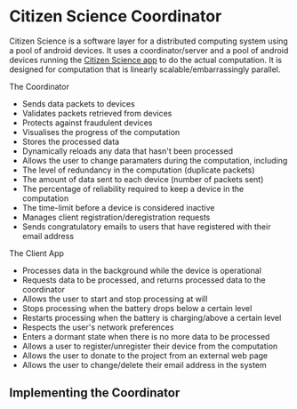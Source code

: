 # Citizen Science Coordinator

Citizen Science is a software layer for a distributed computing system using a pool of android devices. It uses a coordinator/server and a pool of android devices running the [Citizen Science app](https://github.com/Philip-Lawson/Client-App) to do the actual computation. It is designed for computation that is linearly scalable/embarrassingly parallel.

The Coordinator
* Sends data packets to devices
* Validates packets retrieved from devices
* Protects against fraudulent devices
* Visualises the progress of the computation
* Stores the processed data
* Dynamically reloads any data that hasn't been processed
* Allows the user to change paramaters during the computation, including  
 * The level of redundancy in the computation (duplicate packets)
 * The amount of data sent to each device (number of packets sent)
 * The percentage of reliability required to keep a device in the computation
 * The time-limit before a device is considered inactive
* Manages client registration/deregistration requests
* Sends congratulatory emails to users that have registered with their email address

The Client App
* Processes data in the background while the device is operational
* Requests data to be processed, and returns processed data to the coordinator
* Allows the user to start and stop processing at will
* Stops processing when the battery drops below a certain level
* Restarts processing when the battery is charging/above a certain level
* Respects the user's network preferences
* Enters a dormant state when there is no more data to be processed
* Allows a user to register/unregister their device from the computation
* Allows the user to donate to the project from an external web page
* Allows the user to change/delete their email address in the system


## Implementing the Coordinator
